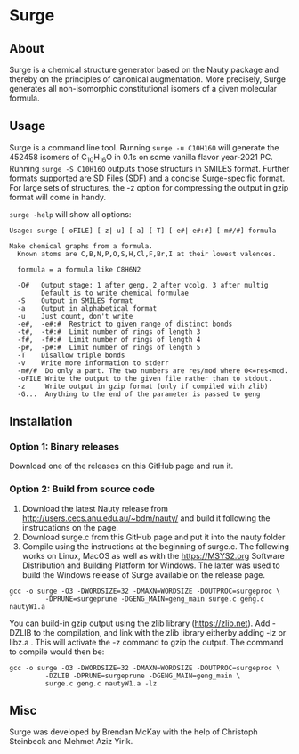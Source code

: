 # Surge
## About
Surge is a chemical structure generator based on the Nauty package and thereby on the principles of canonical augmentation. 
More precisely, Surge generates all non-isomorphic constitutional isomers of a given molecular formula. 

## Usage
Surge is a command line tool. Running `surge -u C10H16O` will generate the 452458 isomers of C<sub>10</sub>H<sub>16</sub>O in 0.1s on some vanilla flavor year-2021 PC. Running `surge -S C10H16O` outputs those structurs in SMILES format. Further formats supported are SD Files (SDF) and a concise Surge-specific format.  
For large sets of structures, the -z option for compressing the output in gzip format will come in handy. 

`surge -help` will show all options:

```
Usage: surge [-oFILE] [-z|-u] [-a] [-T] [-e#|-e#:#] [-m#/#] formula

Make chemical graphs from a formula.
  Known atoms are C,B,N,P,O,S,H,Cl,F,Br,I at their lowest valences.

  formula = a formula like C8H6N2

  -O#   Output stage: 1 after geng, 2 after vcolg, 3 after multig
        Default is to write chemical formulae
  -S    Output in SMILES format
  -a    Output in alphabetical format
  -u    Just count, don't write
  -e#,  -e#:#  Restrict to given range of distinct bonds
  -t#,  -t#:#  Limit number of rings of length 3
  -f#,  -f#:#  Limit number of rings of length 4
  -p#,  -p#:#  Limit number of rings of length 5
  -T    Disallow triple bonds
  -v    Write more information to stderr
  -m#/#  Do only a part. The two numbers are res/mod where 0<=res<mod.
  -oFILE Write the output to the given file rather than to stdout.
  -z     Write output in gzip format (only if compiled with zlib)
  -G...  Anything to the end of the parameter is passed to geng
```
## Installation
### Option 1: Binary releases
Download one of the releases on this GitHub page and run it. 

### Option 2: Build from source code
1. Download the latest Nauty release from http://users.cecs.anu.edu.au/~bdm/nauty/ and build it following the instrucations on the page. 
2. Download surge.c from this GitHub page and put it into the nauty folder 
3. Compile using the instructions at the beginning of surge.c. The following works on Linux, MacOS as well as with the https://MSYS2.org
Software Distribution and Building Platform for Windows. The latter was used to build the Windows release of Surge available on the release page. 
```
gcc -o surge -O3 -DWORDSIZE=32 -DMAXN=WORDSIZE -DOUTPROC=surgeproc \
         -DPRUNE=surgeprune -DGENG_MAIN=geng_main surge.c geng.c nautyW1.a
```
You can build-in gzip output using the zlib library (https://zlib.net). Add -DZLIB to the compilation, and link with the zlib library eitherby adding -lz or libz.a . This will activate the -z command to gzip the output. The command to compile would then be:
```
gcc -o surge -O3 -DWORDSIZE=32 -DMAXN=WORDSIZE -DOUTPROC=surgeproc \
         -DZLIB -DPRUNE=surgeprune -DGENG_MAIN=geng_main \
         surge.c geng.c nautyW1.a -lz
```

## Misc
Surge was developed by Brendan McKay with the help of Christoph Steinbeck and Mehmet Aziz Yirik. 

